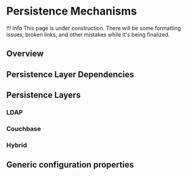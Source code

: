 # Persistence Mechanisms

!!! Info
    This page is under construction. There will be some formatting issues, broken links, and other mistakes while it's being finalized.

## Overview

## Persistence Layer Dependencies

## Persistence Layers

### LDAP

### Couchbase

### Hybrid

## Generic configuration properties
